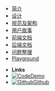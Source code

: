 - [简介](introduction)
- [设计](design)
- [规范及架构](development-framework)
- [用户故事](user-story)
- [前端文档](frontend-docs)
- [后端文档](backend-docs)
- [问题整理](questions)
- [Playground](markdown)


<!--
 - [Quick Start](quick-start)
- [Themes](themes)
- [Customization](customization)
- [Options](options)
- [Markdown](markdown)
- [Changelog](changelog) 
-->


- **Links**
- [![Code](https://nestdream.github.io/OJTL/demo)Demo](https://codesandbox.io/s/xv36w4695o)
- [![Github](https://icongram.jgog.in/simple/github.svg?color=808080&size=16)Github](https://github.com/nestdream/bugfree)



<!-- 
- [![NPM](https://icongram.jgog.in/simple/npm.svg?colored&size=16)NPM](https://www.npmjs.com/package/docsify-themeable)
- [![Twitter](https://icongram.jgog.in/simple/twitter.svg?colored&size=16)@jhildenbiddle](http://twitter.com/jhildenbiddle) 
-->
